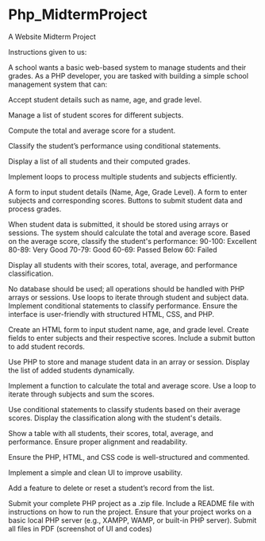 # Php_MidtermProject
A Website Midterm Project

Instructions given to us:

A school wants a basic web-based system to manage students and their grades. As a PHP developer, you are tasked with building a simple school management system that can:


Accept student details such as name, age, and grade level.

Manage a list of student scores for different subjects.

Compute the total and average score for a student.

Classify the student’s performance using conditional statements.

Display a list of all students and their computed grades.

Implement loops to process multiple students and subjects efficiently.







A form to input student details (Name, Age, Grade Level).
A form to enter subjects and corresponding scores.
Buttons to submit student data and process grades.







When student data is submitted, it should be stored using arrays or sessions.
The system should calculate the total and average score.
Based on the average score, classify the student's performance:
90-100: Excellent
80-89: Very Good
70-79: Good
60-69: Passed
Below 60: Failed




Display all students with their scores, total, average, and performance classification.



No database should be used; all operations should be handled with PHP arrays or sessions.
Use loops to iterate through student and subject data.
Implement conditional statements to classify performance.
Ensure the interface is user-friendly with structured HTML, CSS, and PHP.



Create an HTML form to input student name, age, and grade level.
Create fields to enter subjects and their respective scores.
Include a submit button to add student records.


Use PHP to store and manage student data in an array or session.
Display the list of added students dynamically.


Implement a function to calculate the total and average score.
Use a loop to iterate through subjects and sum the scores.


Use conditional statements to classify students based on their average scores.
Display the classification along with the student's details.


Show a table with all students, their scores, total, average, and performance.
Ensure proper alignment and readability.

Ensure the PHP, HTML, and CSS code is well-structured and commented.


Implement a simple and clean UI to improve usability.

Add a feature to delete or reset a student’s record from the list.


Submit your complete PHP project as a .zip file.
Include a README file with instructions on how to run the project.
Ensure that your project works on a basic local PHP server (e.g., XAMPP, WAMP, or built-in PHP server).
Submit all files in PDF (screenshot of UI and codes)

